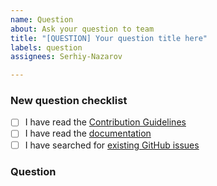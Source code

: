 ```yaml
---
name: Question
about: Ask your question to team
title: "[QUESTION] Your question title here"
labels: question
assignees: Serhiy-Nazarov

---
```


<!-- Thanks for helping to make `on_strum-logs` better! Before submit your question, please make sure to check the following boxes by putting an x in the [ ] (don't: [x ], [ x], do: [x]) -->

### New question checklist

- [ ] I have read the [Contribution Guidelines](https://github.com/on-strum/ruby-on-strum-logs/blob/master/CONTRIBUTING.md)
- [ ] I have read the [documentation](https://github.com/on-strum/ruby-on-strum-logs/blob/master/README.md)
- [ ] I have searched for [existing GitHub issues](https://github.com/on-strum/ruby-on-strum-logs/issues)

<!-- Please use next pattern for your question title: [QUESTION] Your question title here -->

### Question

<!-- Your question context here -->
